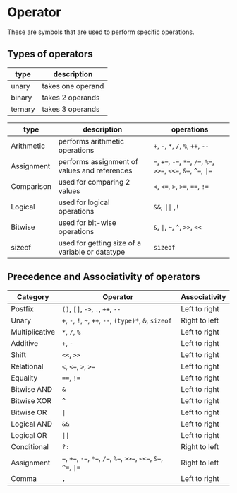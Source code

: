 # Operator

These are symbols that are used to perform specific operations.

## Types of operators

| type    | description       |
| -       | -                 |
| unary   | takes one operand |
| binary  | takes 2 operands  |
| ternary | takes 3 operands  |

| type | description | operations |
| - | - | - |
| Arithmetic | performs arithmetic operations | `+`, `-`, `*`, `/`, `%`, `++`, `--` |
| Assignment | performs assignment of values and references | `=`, `+=`, `-=`, `*=`, `/=`, `%=`, `>>=`, `<<=`, `&=`, `^=`, `\|=` |
| Comparison | used for comparing 2 values | `<`, `<=`, `>`, `>=`, `==`, `!=` |
| Logical | used for logical operations | `&&`, `\|\|` ,`!` |
| Bitwise | used for bit-wise operations | `&`, `\|`, `~`, `^`, `>>`, `<<` |
| sizeof | used for getting size of a variable or datatype | `sizeof` |

## Precedence and Associativity of operators

| Category          | Operator                                                           | Associativity |
| -                 | -                                                                  | -             |
| Postfix           | `()`, `[]`, `->`, `.`, `++`, `--`                                  | Left to right |
| Unary             | `+`, `-`, `!`, `~`, `++`, `--`, `(type)*`, `&`, `sizeof`           | Right to left |
| Multiplicative    | `*`, `/`, `%`                                                      | Left to right |
| Additive          | `+`, `-`                                                           | Left to right |
| Shift             | `<<`, `>>`                                                         | Left to right |
| Relational        | `<`, `<=`, `>`, `>=`                                               | Left to right |
| Equality          | `==`, `!=`                                                         | Left to right |
| Bitwise AND       | `&`                                                                | Left to right |
| Bitwise XOR       | `^`                                                                | Left to right |
| Bitwise OR        | `\|`                                                               | Left to right |
| Logical AND       | `&&`                                                               | Left to right |
| Logical OR        | `\|\|`                                                             | Left to right |
| Conditional       | `?:`                                                               | Right to left |
| Assignment        | `=`, `+=`, `-=`, `*=`, `/=`, `%=`, `>>=`, `<<=`, `&=`, `^=`, `\|=` | Right to left |
| Comma             | `,`                                                                | Left to right |

